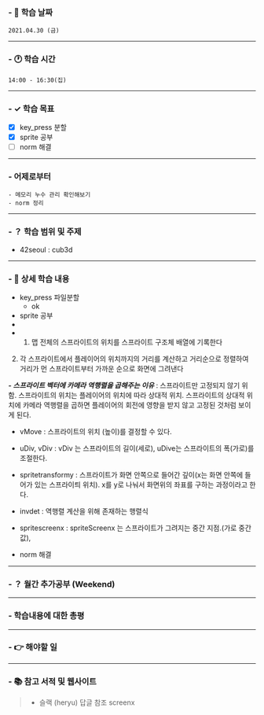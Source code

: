 ### - 📆 학습 날짜
	2021.04.30 (금)
___
### - 🕐 학습 시간
```
14:00 - 16:30(집)
```
___
### - ✓ 학습 목표
- [x] key_press 분할
- [x] sprite 공부
- [ ] norm 해결
___
### - 어제로부터
```
- 메모리 누수 관리 확인해보기
- norm 정리
```
___
### - ？ 학습 범위 및 주제
- 42seoul : cub3d
___
### - 📝 상세 학습 내용
- key_press 파일분할
	- ok
- sprite 공부
- 
- 1. 맵 전체의 스프라이트의 위치를 스프라이트 구조체 배열에 기록한다
2. 각 스프라이트에서 플레이어의 위치까지의 거리를 계산하고 거리순으로 정렬하여 거리가 먼 스프라이트부터 가까운 순으로 화면에 그려낸다

___- 스프라이트 벡터에 카메라 역행렬을 곱해주는 이유___
: 스프라이트만 고정되지 않기 위함. 스프라이트의 위치는 플레이어의 위치에 따라 상대적 위치. 스프라이트의 상대적 위치에 카메라 역행렬을 곱하면 플레이어의 회전에 영향을 받지 않고 고정된 것처럼 보이게 된다.

- vMove
: 스프라이트의 위치 (높이)를 결정할 수 있다.
- uDiv, vDiv
: vDiv 는 스프라이트의 길이(세로), uDive는 스프라이트의 폭(가로)를 조절한다.

- spritetransformy
: 스프라이트가 화면 안쪽으로 들어간 깊이(x는 화면 안쪽에 들어가 있는 스프라이틔 위치). x를 y로 나눠서 화면위의 좌표를 구하는 과정이라고 한다.

- invdet
: 역행렬 계산을 위해 존재하는 행렬식
- spritescreenx
: spriteScreenx 는 스프라이트가 그려지는 중간 지점.(가로 중간 값), 

- norm 해결
___
### - ？ 월간 추가공부 (Weekend)

___
### - 학습내용에 대한 총평

___
### - 👉 해야할 일

___
### - 📚 참고 서적 및 웹사이트
> - 슬랙 (heryu) 답글 참조 screenx